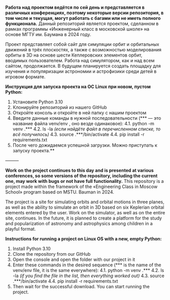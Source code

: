 **Работа над проектом ведётся по сей день и представляется в различных конференциях, поэтому некоторые версии репозитория, в том числе и текущая, могут работать с багами или не иметь полного функционала.**
Данный репозиторий является проектом, сделанном в рамках программы «Инженерный класс в московской школе» на основе МГТУ им. Баумана в 2024 году.

Проект представляет собой сайт для симуляции орбит и орбитальных движений в трёх плоскостях, а также с возможностью моделирования орбиты в 3D на основе шести Кеплеровских элементов орбит, вводимых пользователем.
Работа над симулятором, как и над всем сайтом, продолжается. В будущем планируется создать площадку для изучения и популяризации астрономии и астрофизики среди детей в игровом формате.

**Инструкция для запуска проекта на ОС Linux при новом, пустом Python:**
1. Установите Python 3.10
2. Клонируйте репозиторий из нашего GitHub
3. Откройте консоль и откройте в ней папку с нашим проектом
4. Введите данные команды в нужной последовательности (*** — это название файла venv/env , оно везде одинаковое):
      4.1. python -m venv .***
      4.2. ls -la *(если найдёте файл в перечисленном списке, то всё получилось)*
      4.3. source .***/bin/activate
      4.4. pip install -r requirements.txt
6.  После чего дожидаемся успешной загрузки. Можно приступать к запуску проекта.**

———

**Work on the project continues to this day and is presented at various conferences, so some versions of the repository, including the current one, may work with bugs or not have full functionality.**
This repository is a project made within the framework of the «Engineering Class in Moscow School» program based on MSTU. Bauman in 2024.

The project is a site for simulating orbits and orbital motions in three planes, as well as the ability to simulate an orbit in 3D based on six Keplerian orbital elements entered by the user.
Work on the simulator, as well as on the entire site, continues. In the future, it is planned to create a platform for the study and popularization of astronomy and astrophysics among children in a playful format.

**Instructions for running a project on Linux OS with a new, empty Python:**
1. Install Python 3.10
2. Clone the repository from our GitHub
3. Open the console and open the folder with our project in it
4. Enter these commands in the desired sequence (*** is the name of the venv/env file, it is the same everywhere):
      4.1. python -m venv .***
      4.2. ls -la *(if you find the file in the list, then everything worked out)*
      4.3. source .***/bin/activate
      4.4. pip install -r requirements.txt
5. Then wait for the successful download. You can start running the project.
